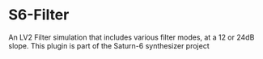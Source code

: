# S6-Filter
An LV2 Filter simulation that includes various filter modes, at a 12 or 24dB slope. 
This plugin is part of the Saturn-6 synthesizer project

